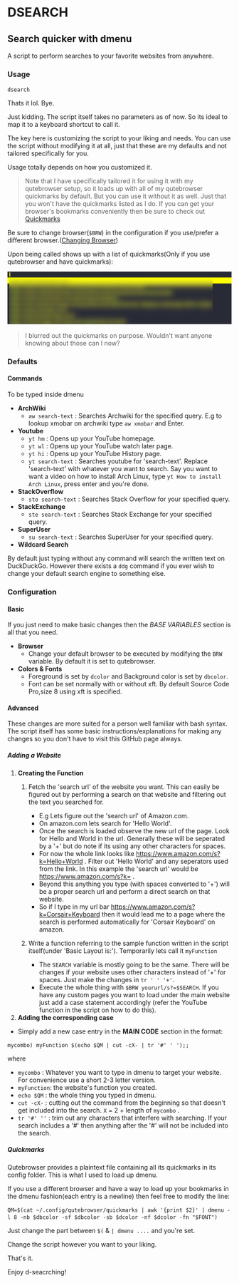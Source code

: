 # DSEARCH
## Search quicker with dmenu
A script to perform searches to your favorite websites from anywhere.

### Usage

    dsearch

Thats it lol. Bye.

Just kidding. The script itself takes no parameters as of now. So its ideal to map it to a keyboard shortcut to call it.

The key here is customizing the script to your liking and needs.
You can use the script without modifying it at all, just that these are my defaults and not tailored specifically for you.

Usage totally depends on how you customized it.

>Note that I have specifically tailored it for using it with my qutebrowser setup, so it loads up with all of my qutebrowser quickmarks by default.
>But you can use it without it as well. Just that you won't have the quickmarks listed as I do. If you can get your browser's bookmarks conveniently then be sure to check out [Quickmarks](https://github.com/whotftookmyname/bashscripts/blob/main/dsearch/README.md#quickmarks)

Be sure to change browser(`$BRW`) in the configuration if you use/prefer a different browser.([Changing Browser](https://github.com/whotftookmyname/bashscripts/blob/main/dsearch/README.md#basic))

Upon being called shows up with a list of quickmarks(Only if you use qutebrowser and have quickmarks):

![dsearch Called](/dsearch/scrots/ds1.png)

>I blurred out the quickmarks on purpose. Wouldn't want anyone knowing about those can I now?

### Defaults

#### Commands
To be typed inside dmenu
- **ArchWiki**
    - `aw search-text` : Searches Archwiki for the specified query. E.g to lookup xmobar on archwiki type `aw xmobar` and Enter.
- **Youtube**
    - `yt hm` : Opens up your YouTube homepage.
    - `yt wl` : Opens up your YouTube watch later page.
    - `yt hi` : Opens up your YouTube History page.
    - `yt search-text` : Searches youtube for 'search-text'. Replace 'search-text' with whatever you want to search. Say you want to want a video on how to install Arch Linux, type `yt How to install Arch Linux`, press enter and you're done.
- **StackOverflow**
    - `sto search-text` : Searches Stack Overflow for your specified query.
- **StackExchange**
    - `ste search-text` : Searches Stack Exchange for your specified query.
- **SuperUser**
    - `su search-text` : Searches SuperUser for your specified query.
- __Wildcard Search__

By default just typing without any command will search the written text on DuckDuckGo. However there exists a `ddg` command if you ever wish to change your default search engine to something else.

### Configuration

#### Basic

If you just need to make basic changes then the _BASE VARIABLES_ section is all that you need.

- **Browser**
    - Change your default browser to be executed by modifying the `BRW` variable. By default it is set to qutebrowser.
- **Colors & Fonts**
    - Foreground is set by `dcolor` and Background color is set by `dbcolor`.
    - Font can be set normally with or without xft. By default Source Code Pro,size 8 using xft is specified.

#### Advanced

These changes are more suited for a person well familiar with bash syntax.
The script itself has some basic instructions/explanations for making any changes so you don't have to visit this GitHub page always.

##### Adding a Website
1. **Creating the Function**
    1. Fetch the 'search url' of the website you want. This can easily be figured out by performing a search on that website and filtering out the text you searched for.
        - E.g Lets figure out the 'search url' of Amazon.com.
        - On amazon.com lets search for 'Hello World'.
        - Once the search is loaded observe the new url of the page. Look for Hello and World in the url. Generally these will be seperated by a '+' but do note if its using any other characters for spaces.
        - For now the whole link looks like <https://www.amazon.com/s?k=Hello+World> . Filter out 'Hello World' and any seperators used from the link. In this example the 'search url' would be <https://www.amazon.com/s?k=> .
        - Beyond this anything you type (with spaces converted to '+') will be a proper search url and perform a direct search on that website.
        - So if I type in my url bar <https://www.amazon.com/s?k=Corsair+Keyboard> then it would lead me to a page where the search is performed automatically for 'Corsair Keyboard' on amazon.

    2. Write a function referring to the sample function written in the script itself(under 'Basic Layout is:'). Temporarily lets call it `myFunction`
        - The `SEARCH` variable is mostly going to be the same. There will be changes if your website uses other characters instead of '+' for spaces. Just make the changes in `tr ' ' '+'`.
        - Execute the whole thing with `$BRW yoururl/s?=$SEARCH`. If you have any custom pages you want to load under the main website just add a case statement accordingly (refer the YouTube function in the script on how to do this).
2. **Adding the corresponding case**
  - Simply add a new case entry in the __MAIN CODE__ section in the format:
```           
mycombo) myFunction $(echo $QM | cut -cX- | tr '#' ' ');;
```
where

- `mycombo`   : Whatever you want to type in dmenu to target your website. For convenience use a short 2-3 letter version.
- `myFunction`: the website's function you created.
- `echo $QM`  : the whole thing you typed in dmenu.
- `cut -cX-`  : cutting out the command from the beginning so that doesn't get included into the search. `X` = 2 + length of `mycombo` .
- `tr '#' ''` : trim out any characters that interfere with searching. If your search includes a '#' then anything after the '#' will not be included into the search.
     
##### Quickmarks

Qutebrowser provides a plaintext file containing all its quickmarks in its config folder. This is what I used to load up dmenu.

If you use a different browser and have a way to load up your bookmarks in the dmenu fashion(each entry is a newline) then feel free to modify the line:

    QM=$(cat ~/.config/qutebrowser/quickmarks | awk '{print $2}' | dmenu -l 8 -nb $dbcolor -sf $dbcolor -sb $dcolor -nf $dcolor -fn "$FONT")

Just change the part between `$(` & `| dmenu ....` and you're set.

Change the script however you want to your liking.

That's it.

Enjoy d-seacrching!     
